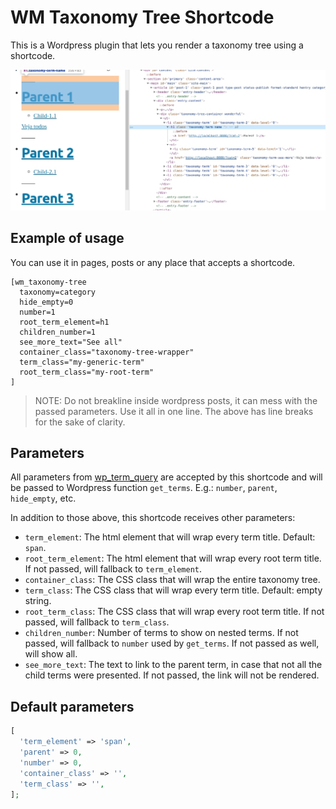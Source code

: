 # WM Taxonomy Tree Shortcode

This is a Wordpress plugin that lets you render a taxonomy tree using a shortcode.

![Expected result](result.jpg)

## Example of usage

You can use it in pages, posts or any place that accepts a shortcode.

```
[wm_taxonomy-tree
  taxonomy=category
  hide_empty=0
  number=1
  root_term_element=h1
  children_number=1 
  see_more_text="See all"
  container_class="taxonomy-tree-wrapper"
  term_class="my-generic-term"
  root_term_class="my-root-term"
]
```

> NOTE: Do not breakline inside wordpress posts, it can mess with the passed parameters. Use it all in one line. The above has line breaks for the sake of clarity.

## Parameters

All parameters from [wp_term_query](https://developer.wordpress.org/reference/classes/wp_term_query/__construct/) are accepted by this shortcode and will be passed to Wordpress function `get_terms`. E.g.: `number`, `parent`, `hide_empty`, etc. 

In addition to those above, this shortcode receives other parameters:
- `term_element`: The html element that will wrap every term title. Default: `span`.
- `root_term_element`: The html element that will wrap every root term title. If not passed, will fallback to `term_element`.
- `container_class`: The CSS class that will wrap the entire taxonomy tree. 
- `term_class`: The CSS class that will wrap every term title. Default: empty string.
- `root_term_class`: The CSS class that will wrap every root term title. If not passed, will fallback to `term_class`.
- `children_number`: Number of terms to show on nested terms. If not passed, will fallback to `number` used by `get_terms`. If not passed as well, will show all.
- `see_more_text`: The text to link to the parent term, in case that not all the child terms were presented. If not passed, the link will not be rendered.

## Default parameters
```php
[
  'term_element' => 'span',
  'parent' => 0,
  'number' => 0,
  'container_class' => '',
  'term_class' => '',
];
```
